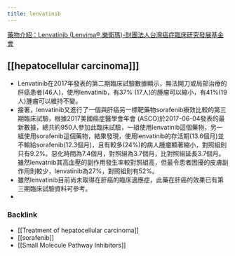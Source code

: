 ```yaml
---
title: lenvatinib
---
```

[藥物介紹：Lenvatinib (Lenvima®,樂衛瑪)-財團法人台灣癌症臨床研究發展基金會](http://web.tccf.org.tw/lib/addon.php?act=post&id=4305)
## [[hepatocellular carcinoma]]]
* Lenvatinib在2017年發表的第二期臨床試驗數據顯示，無法開刀或局部治療的肝癌患者(46人)，使用lenvatinib，有37% (17人)的腫瘤可以縮小，有41%(19人)腫瘤可以維持不變。
* 接著，lenvatinib又進行了一個與肝癌另一標靶藥物sorafenib療效比較的第三期臨床試驗，根據2017美國癌症醫學會年會 (ASCO)於2017-06-04發表的最新數據，總共約950人參加此臨床試驗，一組使用lenvatinib這個藥物，另一組使用sorafenib這個藥物，結果發現，使用lenvatinib的存活期(13.6個月)並不輸給sorafenib(12.3個月)，且有較多(24%)的病人腫瘤顯著縮小，對照組則只有9.2%。惡化時間為7.4個月，對照組為3.7個月，比對照組延長3.7個月。雖然lenvatnib其高血壓的副作用發生率較對照組高，但最令患者困擾的皮膚副作用則較少，lenvatinib為27%，對照組則有52%。
* 雖然lenvatinib目前尚未取得在肝癌的臨床適應症，此藥在肝癌的效果已有第三期臨床試驗資料可參考。
*

### Backlink

- [[Treatment of hepatocellular carcinoma]]
- [[sorafenib]]
- [[Small Molecule Pathway Inhibitors]]
